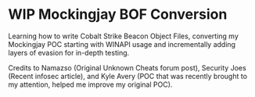 # WIP Mockingjay BOF Conversion

Learning how to write Cobalt Strike Beacon Object Files, converting my Mockingjay POC starting with WINAPI usage and incrementally adding layers of evasion for in-depth testing.

Credits to Namazso (Original Unknown Cheats forum post), Security Joes (Recent infosec article), and Kyle Avery (POC that was recently brought to my attention, helped me improve my original POC).